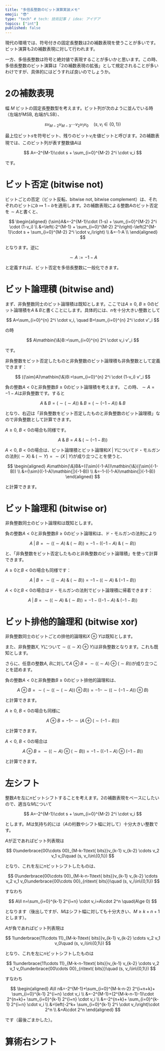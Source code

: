 ```yaml
---
title: "多倍長整数のビット演算実装メモ"
emoji: "😎"
type: "tech" # tech: 技術記事 / idea: アイデア
topics: ["int"]
published: false
---
```


現代の環境では、符号付きの固定長整数は2の補数表現を使うことが多いです。ビット演算も2の補数表現に対して行われます。

一方、多倍長整数は符号と絶対値で表現することが多いかと思います。この時、多倍長整数のビット演算は「2の補数表現の拡張」として規定されることが多いわけですが、具体的にはどうすれば良いのでしょうか。

# 2の補数表現

幅 $M$ ビットの固定長整数型を考えます。ビット列が次のように並んでいる時（左端がMSB, 右端がLSB）、

$$
s v_{M-2} v_{M-3} \cdots v_2 v_1 v_0\quad (s, v_i\in\{0,1\})
$$

最上位ビット$s$を符号ビット、残りのビット$v_i$を値ビットと呼びます。2の補数表現では、このビット列が表す整数値$A$は

$$
A=-2^{M-1}\cdot s + \sum_{i=0}^{M-2} 2^i \cdot v_i
$$

です。

# ビット否定 (bitwise not)

ビットごとの否定（ビット反転、bitwise not, bitwise complement）は、それぞれのビットに$b\mapsto 1-b$を適用します。2の補数表現による整数$A$のビット否定を${\sim}A$と書くと、

$$
\begin{aligned}
{\sim}A&=-2^{M-1}\cdot (1-s) + \sum_{i=0}^{M-2} 2^i \cdot (1-v_i) \\
&=\left(-2^{M-1} + \sum_{i=0}^{M-2} 2^i\right)-\left(2^{M-1}\cdot s + \sum_{i=0}^{M-2} 2^i \cdot v_i\right) \\
&=-1-A \\
\end{aligned}
$$

となります。逆に

$$
{\sim}A:=-1-A
$$

と定義すれば、ビット否定を多倍長整数に一般化できます。

# ビット論理積 (bitwise and)

まず、非負整数同士のビット論理積は既知とします。ここでは$A\ge 0$, $B\ge 0$のビット論理積を$A\mathbin{\&}B$と書くことにします。具体的には、$n$を十分大きい整数として

$$
A=\sum_{i=0}^{n} 2^i \cdot v_i, \quad
B=\sum_{i=0}^{n} 2^i \cdot v'_i
$$

の時

$$
A\mathbin{\&}B:=\sum_{i=0}^{n} 2^i \cdot v_i v'_i
$$

です。

非負整数をビット否定したものと非負整数のビット論理積も非負整数として定義できます：

$$
({\sim}A)\mathbin{\&}B:=\sum_{i=0}^{n} 2^i \cdot (1-v_i) v'_i
$$

負の整数$A<0$と非負整数$B\ge 0$のビット論理積を考えます。
この時、${\sim}A=-1-A$は非負整数です。すると

$$
A\mathbin{\&}B=({\sim}({\sim}A))\mathbin{\&}B=({\sim}(-1-A))\mathbin{\&}B
$$

となり、右辺は「非負整数をビット否定したものと非負整数のビット論理積」なので非負整数として計算できます。

$A\ge 0$, $B<0$の場合も同様です。

$$
A\mathbin{\&}B=A\mathbin{\&}({\sim}(-1-B))
$$

$A<0$, $B<0$の場合は、ビット論理積とビット論理和$X\mathbin{|}Y$についてド・モルガンの法則$({\sim}X)\mathbin{\&}({\sim}Y)={\sim}(X\mathbin{|}Y)$が成り立つことを使うと、

$$
\begin{aligned}
A\mathbin{\&}B&=({\sim}(-1-A))\mathbin{\&}({\sim}(-1-B)) \\
&={\sim}((-1-A)\mathbin{|}(-1-B)) \\
&=-1-((-1-A)\mathbin{|}(-1-B))
\end{aligned}
$$

と計算できます。

# ビット論理和 (bitwise or)

非負整数同士のビット論理和は既知とします。

負の整数$A<0$と非負整数$B\ge 0$のビット論理和は、ド・モルガンの法則により

$$
A\mathbin{|}B={\sim}(({\sim}A)\mathbin{\&}({\sim}B))=-1-((-1-A)\mathbin{\&}({\sim}B))
$$

と、「非負整数をビット否定したものと非負整数のビット論理積」を使って計算できます。

$A\ge 0$と$B<0$の場合も同様です：

$$
A\mathbin{|}B={\sim}(({\sim}A)\mathbin{\&}({\sim}B))=-1-(({\sim}A)\mathbin{\&}(-1-B))
$$

$A<0$と$B<0$の場合はド・モルガンの法則でビット論理積に帰着できます：

$$
A\mathbin{|}B={\sim}(({\sim}A)\mathbin{\&}({\sim}B))=-1-((-1-A)\mathbin{\&}(-1-B))
$$

# ビット排他的論理和 (bitwise xor)

非負整数同士のビットごとの排他的論理和$X\oplus Y$は既知とします。

また、非負整数$X$, $Y$について${\sim}(({\sim}X)\oplus Y)$は非負整数となります。これも既知とします。

さらに、任意の整数$A$, $B$に対して$A\oplus B={\sim}(({\sim}A)\oplus ({\sim}B))$が成り立つことを認めます。

負の整数$A<0$と非負整数$B\ge 0$のビット排他的論理和は、

$$
A\oplus B={\sim}({\sim}(({\sim}({\sim}A))\oplus B))=-1-{\sim}(({\sim}(-1-A))\oplus B)
$$

と計算できます。

$A\ge 0$, $B<0$の場合も同様に

$$
A\oplus B=-1-{\sim}(A\oplus ({\sim}(-1-B)))
$$

と計算できます。

$A<0$, $B<0$の場合は

$$
A\oplus B={\sim}(({\sim}A)\oplus ({\sim}B))=-1-((-1-A)\oplus (-1-B))
$$

と計算できます。

# 左シフト

整数$A$を左に$n$ビットシフトすることを考えます。2の補数表現をベースにしたいので、適当な$M$について

$$
A=-2^{M-1}\cdot s + \sum_{i=0}^{M-2} 2^i \cdot v_i
$$

とします。$M$は気持ち的には（$A$の桁数やシフト幅に対して）十分大きい整数です。

$A$が正であればビット列表現は

$$
0\underbrace{00\cdots 00}_{M-k-1\text{ bits}}v_{k-1} v_{k-2} \cdots v_2 v_1 v_0\quad (s, v_i\in\{0,1\})
$$

となり、これを左に$n$ビットシフトしたものは、

$$
0\underbrace{00\cdots 00}_{M-k-n-1\text{ bits}}v_{k-1} v_{k-2} \cdots v_2 v_1 v_0\underbrace{00\cdots 00}_{n\text{ bits}}\quad (s, v_i\in\{0,1\})
$$

すなわち

$$
A\ll n=\sum_{i=0}^{k-1} 2^{i+n} \cdot v_i=A\cdot 2^n \quad(A\ge 0)
$$

となります（後出しですが、$M$はシフト幅に対しても十分大きい、$M\ge k+n+1$とします）。

$A$が負であればビット列表現は

$$
1\underbrace{11\cdots 11}_{M-k-1\text{ bits}}v_{k-1} v_{k-2} \cdots v_2 v_1 v_0\quad (s, v_i\in\{0,1\})
$$

となり、これを左に$n$ビットシフトしたものは

$$
1\underbrace{11\cdots 11}_{M-k-n-1\text{ bits}}v_{k-1} v_{k-2} \cdots v_2 v_1 v_0\underbrace{00\cdots 00}_{n\text{ bits}}\quad (s, v_i\in\{0,1\})
$$

すなわち

$$
\begin{aligned}
A\ll n&=-2^{M-1}+\sum_{i=0}^{M-k-n-2} 2^{i+n+k}+ \sum_{i=0}^{k-1} 2^{i+n} \cdot v_i \\
&=-2^{M-1}+(2^{M-k-n-1}-1)\cdot 2^{n+k}+ \sum_{i=0}^{k-1} 2^{i+n} \cdot v_i \\
&=-2^{n+k}+ \sum_{i=0}^{k-1} 2^{i+n} \cdot v_i \\
&=\left(-2^k+ \sum_{i=0}^{k-1} 2^i \cdot v_i\right)\cdot 2^n \\
&=A\cdot 2^n
\end{aligned}
$$

です（最後ごまかした）。

# 算術右シフト
